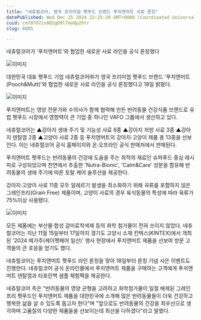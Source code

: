 ```yaml
---
title: "네츄럴코어, 영국 프리미엄 펫푸드 브랜드 푸치앤머트 사료 론칭"
datePublished: Wed Dec 25 2024 22:25:39 GMT+0000 (Coordinated Universal Time)
cuid: cm70797zx002g09l7ew9p2htr
slug: 6885

---
```



네츄럴코어가 '푸치앤머트'와 협업한 새로운 사료 라인을 공식 론칭했다

![이미지](https://cdn.hashnode.com/res/hashnode/image/upload/v1739261268161/c81c4618-417b-4b09-b363-9461e39519fb.jpeg)

대한민국 대표 펫푸드 기업 네츄럴코어㈜가 영국 프리미엄 펫푸드 브랜드 '푸치앤머트(Pooch&Mutt)'와 협업한 새로운 사료 라인을 공식 론칭했다고 18일 밝혔다.

![이미지](https://cdn.hashnode.com/res/hashnode/image/upload/v1739261270159/ebf07e39-f7c5-4b3b-a077-3bf96ba430f5.jpeg)

푸치앤머트는 영양 전문가와 수의사가 함께 협력해 만든 반려동물 건강식품 브랜드로 유럽 펫푸드 시장에서 영향력이 큰 기업 중 하나인 VAFO 그룹에서 생산하고 있다.

네츄럴코어는 ▲강아지 생애 주기 및 기능성 사료 6종 ▲강아지 처방 사료 3종 ▲강아지 덴탈껌 2종 ▲고양이 사료 2종 등 푸치앤머트의 강아지·고양이 제품 총 13종을 선보인다. 이는 네츄럴코어 공식 홈페이지와 온·오프라인 공식 판매처에서 판매된다.

푸치앤머트 펫푸드는 반려동물의 건강에 도움을 주는 최적의 재료인 슈퍼푸드 중심 레시피로 구성되었으며 천연에서 추출한 'Nutra-Bionic', 'Calm&Care' 성분을 함유해 반려동물의 생애 주기에 따른 토탈 케어 솔루션을 제공한다.

강아지·고양이 사료 11종 모두 알레르기 발생을 최소화하기 위해 곡류를 포함하지 않은 그레인프리(Grain Free) 제품이며, 고양이 사료의 경우 육식동물의 특성에 따라 육류가 75%이상 사용됐다.

![이미지](https://cdn.hashnode.com/res/hashnode/image/upload/v1739261272178/a7b9ce7d-b24b-49ed-9224-b5f479eabf91.jpeg)

모든 제품에는 부산물·합성 감미료착색제 등의 화학 첨가물이 전혀 쓰이지 않았다. 네츄럴코어는 지난 11월 15일부터 17일까지 경기도 고양시 소재 킨텍스(KINTEX)에서 개최된 '2024 메가주(케이펫페어 일산)' 행사 현장에서 푸치앤머트 제품을 선보여 방문 고객들의 큰 호응을 얻기도 했다.

네츄럴코어는 푸치앤머트 펫푸드 라인 론칭을 맞아 18일부터 론칭 기념 사은 이벤트도 진행한다. 네츄럴코어 공식 온라인몰에서 푸치앤머트 제품을 구매하는 고객에게 푸치앤머트 덴탈껌과 타포린백 샘플 체험팩을 제공한다.

네츄럴코어 측은 "반려동물의 영양 균형을 고려하고 화학첨가물이 일절 배제된 그레인프리 펫푸드인 푸치앤머트 제품을 대한민국에 소개해 많은 반려동물들이 더욱 건강하고 행복한 삶을 살 수 있도록 돕고자 한다"며 "앞으로도 반려동물의 건강을 최우선으로 생각하며 고품질의 다양한 제품들을 선보이는데 최선을 다하겠다"라고 말했다.